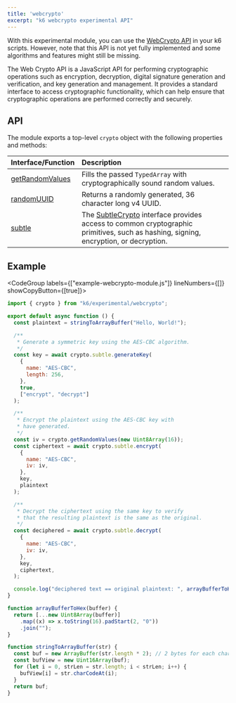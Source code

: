 ```yaml
---
title: 'webcrypto'
excerpt: "k6 webcrypto experimental API"
---
```


<ExperimentalBlockquote />

With this experimental module, you can use the [WebCrypto API](https://developer.mozilla.org/en-US/docs/Web/API/Web_Crypto_API) in your k6 scripts. However, note that this API is not yet fully implemented and some algorithms and features might still be missing.

The Web Crypto API is a JavaScript API for performing cryptographic operations such as encryption, decryption, digital signature generation and verification, and key generation and management. It provides a standard interface to access cryptographic functionality, which can help ensure that cryptographic operations are performed correctly and securely.

## API

The module exports a top-level `crypto` object with the following properties and methods:

| Interface/Function                                                                         | Description                                                                                                                                                                                   |
| :----------------------------------------------------------------------------------------- | :-------------------------------------------------------------------------------------------------------------------------------------------------------------------------------------------- |
| [getRandomValues](/javascript-api/k6-experimental/webcrypto/crypto/getrandomvalues) | Fills the passed `TypedArray` with cryptographically sound random values.                                                                                                                     |
| [randomUUID](/javascript-api/k6-experimental/webcrypto/crypto/randomuuid)           | Returns a randomly generated, 36 character long v4 UUID.                                                                                                                                      |
| [subtle](/javascript-api/k6-experimental/webcrypto/subtlecrypto)                    | The [SubtleCrypto](/javascript-api/k6-experimental/webcrypto/subtlecrypto) interface provides access to common cryptographic primitives, such as hashing, signing, encryption, or decryption. |

## Example

<CodeGroup labels={["example-webcrypto-module.js"]} lineNumbers={[]} showCopyButton={[true]}>

```javascript
import { crypto } from "k6/experimental/webcrypto";

export default async function () {
  const plaintext = stringToArrayBuffer("Hello, World!");

  /**
   * Generate a symmetric key using the AES-CBC algorithm.
   */
  const key = await crypto.subtle.generateKey(
    {
      name: "AES-CBC",
      length: 256,
    },
    true,
    ["encrypt", "decrypt"]
  );

  /**
   * Encrypt the plaintext using the AES-CBC key with
   * have generated.
   */
  const iv = crypto.getRandomValues(new Uint8Array(16));
  const ciphertext = await crypto.subtle.encrypt(
    {
      name: "AES-CBC",
      iv: iv,
    },
    key,
    plaintext
  );

  /**
   * Decrypt the ciphertext using the same key to verify
   * that the resulting plaintext is the same as the original.
   */
  const deciphered = await crypto.subtle.decrypt(
    {
      name: "AES-CBC",
      iv: iv,
    },
    key,
    ciphertext,
  );

  console.log("deciphered text == original plaintext: ", arrayBufferToHex(deciphered) === arrayBufferToHex(plaintext))
}

function arrayBufferToHex(buffer) {
  return [...new Uint8Array(buffer)]
    .map((x) => x.toString(16).padStart(2, "0"))
    .join("");
}

function stringToArrayBuffer(str) {
  const buf = new ArrayBuffer(str.length * 2); // 2 bytes for each char
  const bufView = new Uint16Array(buf);
  for (let i = 0, strLen = str.length; i < strLen; i++) {
    bufView[i] = str.charCodeAt(i);
  }
  return buf;
}
```

</CodeGroup>
